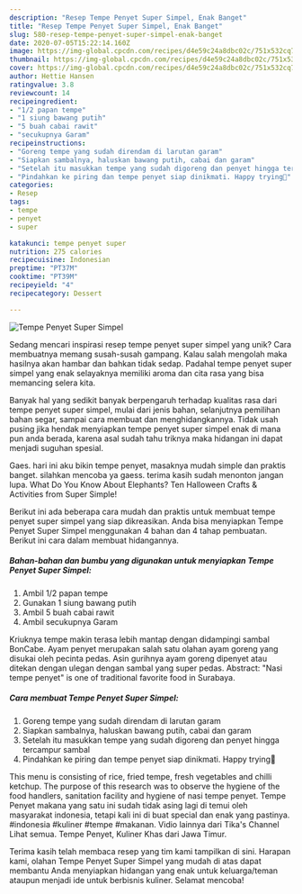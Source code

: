 ```yaml
---
description: "Resep Tempe Penyet Super Simpel, Enak Banget"
title: "Resep Tempe Penyet Super Simpel, Enak Banget"
slug: 580-resep-tempe-penyet-super-simpel-enak-banget
date: 2020-07-05T15:22:14.160Z
image: https://img-global.cpcdn.com/recipes/d4e59c24a8dbc02c/751x532cq70/tempe-penyet-super-simpel-foto-resep-utama.jpg
thumbnail: https://img-global.cpcdn.com/recipes/d4e59c24a8dbc02c/751x532cq70/tempe-penyet-super-simpel-foto-resep-utama.jpg
cover: https://img-global.cpcdn.com/recipes/d4e59c24a8dbc02c/751x532cq70/tempe-penyet-super-simpel-foto-resep-utama.jpg
author: Hettie Hansen
ratingvalue: 3.8
reviewcount: 14
recipeingredient:
- "1/2 papan tempe"
- "1 siung bawang putih"
- "5 buah cabai rawit"
- "secukupnya Garam"
recipeinstructions:
- "Goreng tempe yang sudah direndam di larutan garam"
- "Siapkan sambalnya, haluskan bawang putih, cabai dan garam"
- "Setelah itu masukkan tempe yang sudah digoreng dan penyet hingga tercampur sambal"
- "Pindahkan ke piring dan tempe penyet siap dinikmati. Happy trying💛"
categories:
- Resep
tags:
- tempe
- penyet
- super

katakunci: tempe penyet super 
nutrition: 275 calories
recipecuisine: Indonesian
preptime: "PT37M"
cooktime: "PT39M"
recipeyield: "4"
recipecategory: Dessert

---
```



![Tempe Penyet Super Simpel](https://img-global.cpcdn.com/recipes/d4e59c24a8dbc02c/751x532cq70/tempe-penyet-super-simpel-foto-resep-utama.jpg)

Sedang mencari inspirasi resep tempe penyet super simpel yang unik? Cara membuatnya memang susah-susah gampang. Kalau salah mengolah maka hasilnya akan hambar dan bahkan tidak sedap. Padahal tempe penyet super simpel yang enak selayaknya memiliki aroma dan cita rasa yang bisa memancing selera kita.

Banyak hal yang sedikit banyak berpengaruh terhadap kualitas rasa dari tempe penyet super simpel, mulai dari jenis bahan, selanjutnya pemilihan bahan segar, sampai cara membuat dan menghidangkannya. Tidak usah pusing jika hendak menyiapkan tempe penyet super simpel enak di mana pun anda berada, karena asal sudah tahu triknya maka hidangan ini dapat menjadi suguhan spesial.

Gaes. hari ini aku bikin tempe penyet, masaknya mudah simple dan praktis banget. silahkan mencoba ya gaess. terima kasih sudah menonton jangan lupa. What Do You Know About Elephants? Ten Halloween Crafts &amp; Activities from Super Simple!


Berikut ini ada beberapa cara mudah dan praktis untuk membuat tempe penyet super simpel yang siap dikreasikan. Anda bisa menyiapkan Tempe Penyet Super Simpel menggunakan 4 bahan dan 4 tahap pembuatan. Berikut ini cara dalam membuat hidangannya.

<!--inarticleads1-->

##### Bahan-bahan dan bumbu yang digunakan untuk menyiapkan Tempe Penyet Super Simpel:

1. Ambil 1/2 papan tempe
1. Gunakan 1 siung bawang putih
1. Ambil 5 buah cabai rawit
1. Ambil secukupnya Garam


Kriuknya tempe makin terasa lebih mantap dengan didampingi sambal BonCabe. Ayam penyet merupakan salah satu olahan ayam goreng yang disukai oleh pecinta pedas. Asin gurihnya ayam goreng dipenyet atau ditekan dengan ulegan dengan sambal yang super pedas. Abstract: &#34;Nasi tempe penyet&#34; is one of traditional favorite food in Surabaya. 

<!--inarticleads2-->

##### Cara membuat Tempe Penyet Super Simpel:

1. Goreng tempe yang sudah direndam di larutan garam
1. Siapkan sambalnya, haluskan bawang putih, cabai dan garam
1. Setelah itu masukkan tempe yang sudah digoreng dan penyet hingga tercampur sambal
1. Pindahkan ke piring dan tempe penyet siap dinikmati. Happy trying💛


This menu is consisting of rice, fried tempe, fresh vegetables and chilli ketchup. The purpose of this research was to observe the hygiene of the food handlers, sanitation facility and hygiene of nasi tempe penyet. Tempe Penyet makana yang satu ini sudah tidak asing lagi di temui oleh masyarakat indonesia, tetapi kali ini di buat special dan enak yang pastinya. #indonesia #kuliner #tempe #makanan. Vidio lainnya dari Tika&#39;s Channel Lihat semua. Tempe Penyet, Kuliner Khas dari Jawa Timur. 

Terima kasih telah membaca resep yang tim kami tampilkan di sini. Harapan kami, olahan Tempe Penyet Super Simpel yang mudah di atas dapat membantu Anda menyiapkan hidangan yang enak untuk keluarga/teman ataupun menjadi ide untuk berbisnis kuliner. Selamat mencoba!
